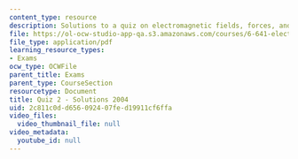 ```yaml
---
content_type: resource
description: Solutions to a quiz on electromagnetic fields, forces, and motion.
file: https://ol-ocw-studio-app-qa.s3.amazonaws.com/courses/6-641-electromagnetic-fields-forces-and-motion-spring-2005/2c811c0dd656092407fed19911cf6ffa_04_q02_sol.pdf
file_type: application/pdf
learning_resource_types:
- Exams
ocw_type: OCWFile
parent_title: Exams
parent_type: CourseSection
resourcetype: Document
title: Quiz 2 - Solutions 2004
uid: 2c811c0d-d656-0924-07fe-d19911cf6ffa
video_files:
  video_thumbnail_file: null
video_metadata:
  youtube_id: null
---
```

